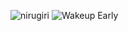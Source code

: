 ![nirugiri](https://img.shields.io/static/v1?label=nirugiri&message=1293052&color=ff69b4)
![Wakeup Early](https://img.shields.io/badge/Wakeup_Early-1/1-blue)
